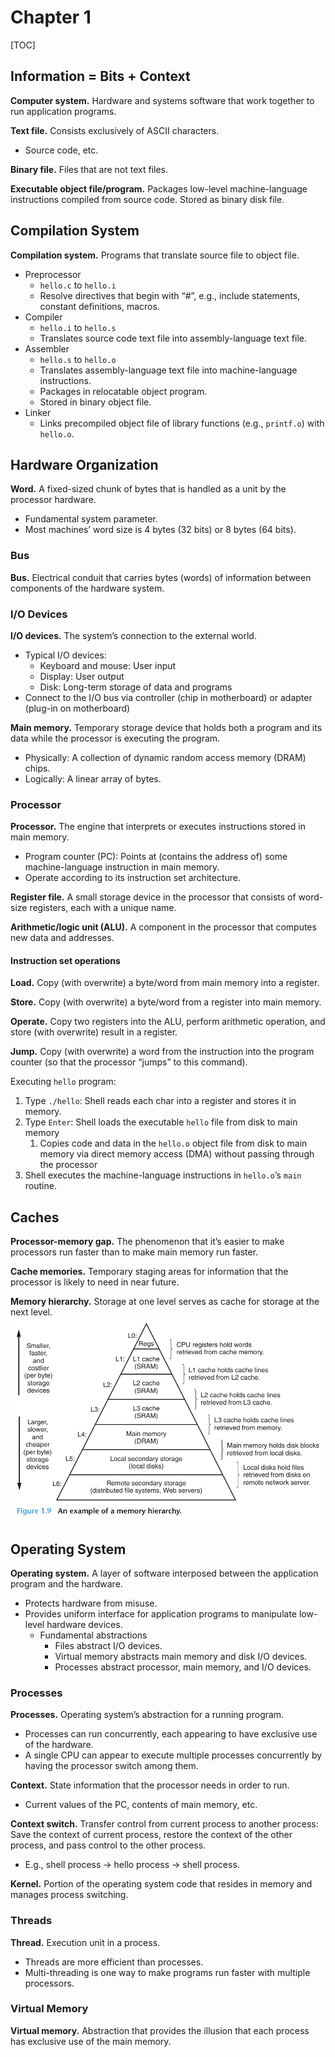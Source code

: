 # Chapter 1

[TOC]

## Information = Bits + Context

**Computer system.** Hardware and systems software that work together to run application programs.

**Text file.** Consists exclusively of ASCII characters.
- Source code, etc.

**Binary file.** Files that are not text files.

**Executable object file/program.** Packages low-level machine-language instructions compiled from source code. Stored as binary disk file.

## Compilation System

**Compilation system.** Programs that translate source file to object file.
- Preprocessor
    - `hello.c` to `hello.i `
    - Resolve directives that begin with “#”, e.g., include statements, constant definitions, macros.
- Compiler
    - `hello.i` to `hello.s`
    - Translates source code text file into assembly-language text file.
- Assembler
    - `hello.s` to `hello.o`
    - Translates assembly-language text file into machine-language instructions.
    - Packages in relocatable object program.
    - Stored in binary object file.
- Linker
    - Links precompiled object file of library functions (e.g., `printf.o`) with `hello.o`.

## Hardware Organization

**Word.** A fixed-sized chunk of bytes that is handled as a unit by the processor hardware.
- Fundamental system parameter.
- Most machines’ word size is 4 bytes (32 bits) or 8 bytes (64 bits).

### Bus

**Bus.** Electrical conduit that carries bytes (words) of information between components of the hardware system.

### I/O Devices

**I/O devices.** The system’s connection to the external world.
- Typical I/O devices:
    - Keyboard and mouse: User input
    - Display: User output
    - Disk: Long-term storage of data and programs
- Connect to the I/O bus via controller (chip in motherboard) or adapter (plug-in on motherboard)

**Main memory.** Temporary storage device that holds both a program and its data while the processor is executing the program.
- Physically: A collection of dynamic random access memory (DRAM) chips.
- Logically: A linear array of bytes.

### Processor

**Processor.** The engine that interprets or executes instructions stored in main memory.
- Program counter (PC): Points at (contains the address of) some machine-language instruction in main memory.
- Operate according to its instruction set architecture.

**Register file.** A small storage device in the processor that consists of word-size registers, each with a unique name.

**Arithmetic/logic unit (ALU).** A component in the processor that computes new data and addresses.

#### Instruction set operations

**Load.** Copy (with overwrite) a byte/word from main memory into a register.

**Store.** Copy (with overwrite) a byte/word from a register into main memory.

**Operate.** Copy two registers into the ALU, perform arithmetic operation, and store (with overwrite) result in a register.

**Jump.** Copy (with overwrite) a word from the instruction into the program counter (so that the processor “jumps” to this command).

Executing `hello` program:
1. Type `./hello`: Shell reads each char into a register and stores it in memory.
2. Type `Enter`: Shell loads the executable `hello` file from disk to main memory
    1. Copies code and data in the `hello.o` object file from disk to main memory via direct memory access (DMA) without passing through the processor
3. Shell executes the machine-language instructions in `hello.o`’s `main` routine.

## Caches

**Processor-memory gap.** The phenomenon that it’s easier to make processors run faster than to make main memory run faster.

**Cache memories.** Temporary staging areas for information that the processor is likely to need in near future.

**Memory hierarchy.** Storage at one level serves as cache for storage at the next level.
![](memory_hierarchy.png)

## Operating System

**Operating system.** A layer of software interposed between the application program and the hardware.
- Protects hardware from misuse.
- Provides uniform interface for application programs to manipulate low-level hardware devices.
    - Fundamental abstractions
        - Files abstract I/O devices.
        - Virtual memory abstracts main memory and disk I/O devices.
        - Processes abstract processor, main memory, and I/O devices.
### Processes

**Processes.** Operating system’s abstraction for a running program.
- Processes can run concurrently, each appearing to have exclusive use of the hardware.
- A single CPU can appear to execute multiple processes concurrently by having the processor switch among them.

**Context.** State information that the processor needs in order to run.
- Current values of the PC, contents of main memory, etc.

**Context switch.** Transfer control from current process to another process: Save the context of current process, restore the context of the other process, and pass control to the other process.
- E.g., shell process -> hello process -> shell process.

**Kernel.** Portion of the operating system code that resides in memory and manages process switching.

### Threads

**Thread.** Execution unit in a process.
- Threads are more efficient than processes.
- Multi-threading is one way to make programs run faster with multiple processors.

### Virtual Memory

**Virtual memory.** Abstraction that provides the illusion that each process has exclusive use of the main memory.
 
